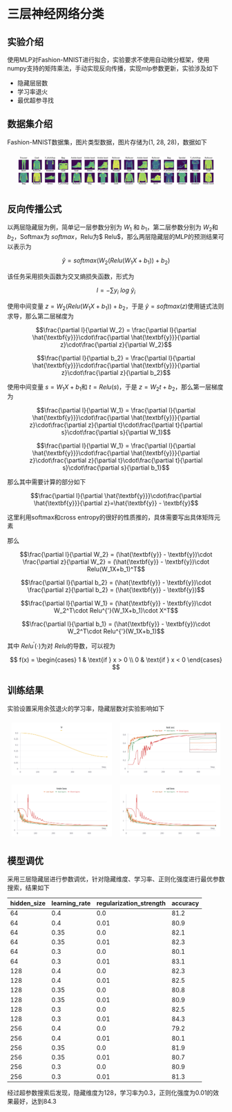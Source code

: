 # 三层神经网络分类

## 实验介绍

使用MLP对Fashion-MNIST进行拟合，实验要求不使用自动微分框架，使用numpy支持的矩阵乘法，手动实现反向传播，实现mlp参数更新，实验涉及如下

* 隐藏层层数
* 学习率退火
* 最优超参寻找

## 数据集介绍

Fashion-MNIST数据集，图片类型数据，图片存储为(1, 28, 28)，数据如下

<div style="display: flex; justify-content: center; align-items: center;">
  <img src="cls/fmnist.png" alt="Image" style="width: 90%; margin: 10px;">
</div>

## 反向传播公式

以两层隐藏层为例，简单记一层参数分别为 $W_1$ 和 $b_1$，第二层参数分别为 $W_2$和 $b_2$，Softmax为 $softmax$，Relu为$ Relu$，那么两层隐藏层的MLP的预测结果可以表示为

$$\hat{y} = softmax(W_2(Relu(W_1X + b_1)) + b_2)$$

该任务采用损失函数为交叉熵损失函数，形式为

$$l = -\sum y_i\ log\ \hat{y}_i$$


使用中间变量 $z = W_2(Relu(W_1X + b_1)) + b_2$，于是 $\hat{y} = softmax(z)$使用链式法则求导，那么第二层梯度为

$$\frac{\partial l}{\partial W_2} = \frac{\partial l}{\partial \hat{\textbf{y}}}\cdot\frac{\partial \hat{\textbf{y}}}{\partial z}\cdot\frac{\partial z}{\partial W_2}$$

$$\frac{\partial l}{\partial b_2} = \frac{\partial l}{\partial \hat{\textbf{y}}}\cdot\frac{\partial \hat{\textbf{y}}}{\partial z}\cdot\frac{\partial z}{\partial b_2}$$

使用中间变量 $s = W_1X+b_1$和 $t=Relu(s)$，于是 $z=W_2t+b_2$，那么第一层梯度为

$$\frac{\partial l}{\partial W_1} = \frac{\partial l}{\partial \hat{\textbf{y}}}\cdot\frac{\partial \hat{\textbf{y}}}{\partial z}\cdot\frac{\partial z}{\partial t}\cdot\frac{\partial t}{\partial s}\cdot\frac{\partial s}{\partial W_1}$$

$$\frac{\partial l}{\partial W_1} = \frac{\partial l}{\partial \hat{\textbf{y}}}\cdot\frac{\partial \hat{\textbf{y}}}{\partial z}\cdot\frac{\partial z}{\partial t}\cdot\frac{\partial t}{\partial s}\cdot\frac{\partial s}{\partial b_1}$$

那么其中需要计算的部分如下

$$\frac{\partial l}{\partial \hat{\textbf{y}}}\cdot\frac{\partial \hat{\textbf{y}}}{\partial z}=\hat{\textbf{y}} - \textbf{y}$$

这里利用softmax和cross entropy的很好的性质推的，具体需要写出具体矩阵元素

那么

$$\frac{\partial l}{\partial W_2} = (\hat{\textbf{y}} - \textbf{y})\cdot \frac{\partial z}{\partial W_2} =  (\hat{\textbf{y}} - \textbf{y})\cdot Relu(W_1X+b_1)^T$$

$$\frac{\partial l}{\partial b_2} = (\hat{\textbf{y}} - \textbf{y})\cdot \frac{\partial z}{\partial b_2} =  (\hat{\textbf{y}} - \textbf{y})$$

$$\frac{\partial l}{\partial W_1} = (\hat{\textbf{y}} - \textbf{y})\cdot W_2^T\cdot Relu^{'}(W_1X+b_1)\cdot X^T$$

$$\frac{\partial l}{\partial b_1} = (\hat{\textbf{y}} - \textbf{y})\cdot W_2^T\cdot Relu^{'}(W_1X+b_1)$$

其中 $Relu^{'}(\cdot)$为对 $Relu$的导数，可以视为

$$
f(x) = 
\begin{cases} 
1 & \text{if } x > 0 \\
0 & \text{if } x < 0 
\end{cases}
$$


## 训练结果

实验设置采用余弦退火的学习率，隐藏层数对实验影响如下

<div style="display: flex; justify-content: space-between;">
  <img src="cls/lr.png" alt="Image 1" style="width: 46%; margin: 10px;">
  <img src="cls/test_acc_combine.png" alt="Image 2" style="width: 46%; margin: 10px;">
</div>

<div style="display: flex; justify-content: space-between;">
  <img src="cls/train_loss.png" alt="Image 3" style="width: 46%; margin: 10px;">
  <img src="cls/val_loss.png" alt="Image 4" style="width: 46%; margin: 10px;">
</div>

## 模型调优

采用三层隐藏层进行参数调优，针对隐藏维度、学习率、正则化强度进行最优参数搜索，结果如下

| hidden_size | learning_rate | regularization_strength  | accuracy |
|-------------|---------------|--------------------------|----------|
| 64          | 0.4           | 0.0                      | 81.2     |
| 64          | 0.4           | 0.01                     | 80.9     |
| 64          | 0.35          | 0.0                      | 82.1     |
| 64          | 0.35          | 0.01                     | 82.3     |
| 64          | 0.3           | 0.0                      | 80.1     |
| 64          | 0.3           | 0.01                     | 83.1     |
| 128         | 0.4           | 0.0                      | 82.3     |
| 128         | 0.4           | 0.01                     | 82.5     |
| 128         | 0.35          | 0.0                      | 80.8     |
| 128         | 0.35          | 0.01                     | 80.9     |
| 128         | 0.3           | 0.0                      | 82.5     |
| 128         | 0.3           | 0.01                     | 84.3     |
| 256         | 0.4           | 0.0                      | 79.2     |
| 256         | 0.4           | 0.01                     | 80.1     |
| 256         | 0.35          | 0.0                      | 81.9     |
| 256         | 0.35          | 0.01                     | 80.7     |
| 256         | 0.3           | 0.0                      | 80.9     |
| 256         | 0.3           | 0.01                     | 81.3     |

经过超参数搜索后发现，隐藏维度为128，学习率为0.3，正则化强度为0.01的效果最好，达到84.3

